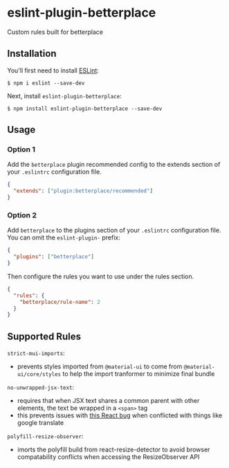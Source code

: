 # eslint-plugin-betterplace

Custom rules built for betterplace

## Installation

You'll first need to install [ESLint](http://eslint.org):

```
$ npm i eslint --save-dev
```

Next, install `eslint-plugin-betterplace`:

```
$ npm install eslint-plugin-betterplace --save-dev
```

## Usage

### Option 1

Add the `betterplace` plugin recommended config to the extends section of your `.eslintrc` configuration file.

```json
{
  "extends": ["plugin:betterplace/recommended"]
}
```

### Option 2

Add `betterplace` to the plugins section of your `.eslintrc` configuration file. You can omit the `eslint-plugin-` prefix:

```json
{
  "plugins": ["betterplace"]
}
```

Then configure the rules you want to use under the rules section.

```json
{
  "rules": {
    "betterplace/rule-name": 2
  }
}
```

## Supported Rules

`strict-mui-imports`:
  - prevents styles imported from `@material-ui` to come from `@material-ui/core/styles` to help the import tranformer to minimize final bundle

`no-unwrapped-jsx-text`:
  - requires that when JSX text shares a common parent with other elements, the text be wrapped in a `<span>` tag
  - this prevents issues with [this React bug](https://github.com/facebook/react/issues/11538#issuecomment-390386520) when conflicted with things like google translate

`polyfill-resize-observer`:
  - imorts the polyfill build from react-resize-detector to avoid browser compatability conflicts when accessing the ResizeObserver API